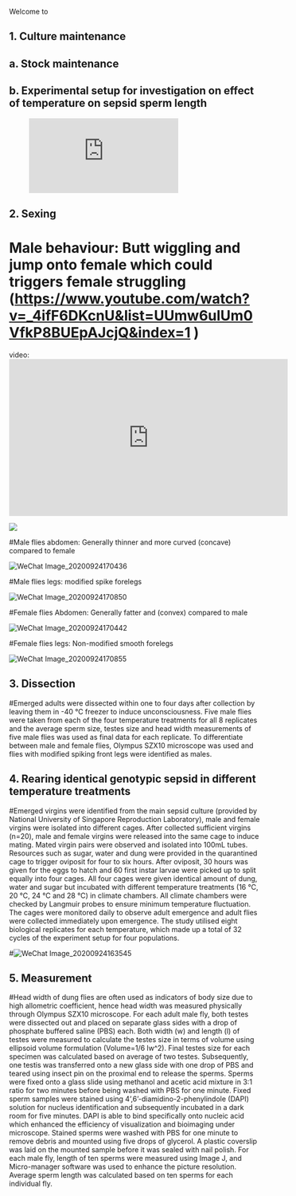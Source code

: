 Welcome to 

## 1. Culture maintenance

   ## a. Stock maintenance

   ## b. Experimental setup for investigation on effect of temperature on sepsid sperm length

<figure class="video_container">
  <iframe src="https://www.youtube.com/embed/_4ifF6DKcnU" frameborder="0" allowfullscreen="true"> </iframe>
</figure>

## 2. Sexing 

# Male behaviour: Butt wiggling and jump onto female which could triggers female struggling (https://www.youtube.com/watch?v=_4ifF6DKcnU&list=UUmw6ulUm0VfkP8BUEpAJcjQ&index=1 )

video: <iframe width="560" height="315" src="https://www.youtube.com/embed/_4ifF6DKcnU" frameborder="0" allow="accelerometer; autoplay; clipboard-write; encrypted-media; gyroscope; picture-in-picture" allowfullscreen></iframe>

![](https://j.gifs.com/4QOgn2.gif)

#Male flies abdomen: Generally thinner and more curved (concave) compared to female

![WeChat Image_20200924170436](https://user-images.githubusercontent.com/70126145/94124843-1cc68100-fe88-11ea-9228-e9c50812b2a4.png)

#Male flies legs: modified spike forelegs 

![WeChat Image_20200924170850](https://user-images.githubusercontent.com/70126145/94125228-ad04c600-fe88-11ea-97ad-6dd35e4e2e98.png)


#Female flies Abdomen: Generally fatter and (convex) compared to male 

![WeChat Image_20200924170442](https://user-images.githubusercontent.com/70126145/94124900-34056e80-fe88-11ea-9097-005d6d1fe585.png)

#Female flies legs: Non-modified smooth forelegs

![WeChat Image_20200924170855](https://user-images.githubusercontent.com/70126145/94125281-bdb53c00-fe88-11ea-8a91-3784ac09dbef.png)





## 3. Dissection 

#Emerged adults were dissected within one to four days after collection by leaving them in -40 ℃ freezer to induce unconsciousness. Five male flies were taken from each of the four temperature treatments for all 8 replicates and the average sperm size, testes size and head width measurements of five male flies was used as final data for each replicate. To differentiate between male and female flies, Olympus SZX10 microscope was used and flies with modified spiking front legs were identified as males. 




## 4. Rearing identical genotypic sepsid in different temperature treatments 

#Emerged virgins were identified from the main sepsid culture (provided by National University of Singapore Reproduction Laboratory), male and female virgins were isolated into different cages. After collected sufficient virgins (n=20), male and female virgins were released into the same cage to induce mating. Mated virgin pairs were observed and isolated into 100mL tubes. Resources such as sugar, water and dung were provided in the quarantined cage to trigger oviposit for four to six hours. After oviposit, 30 hours was given for the eggs to hatch and 60 first instar larvae were picked up to split equally into four cages. All four cages were given identical amount of dung, water and sugar but incubated with different temperature treatments (16 ℃, 20 ℃, 24 ℃ and 28 ℃) in climate chambers. All climate chambers were checked by Langmuir probes to ensure minimum temperature fluctuation. The cages were monitored daily to observe adult emergence and adult flies were collected immediately upon emergence. The study utilised eight biological replicates for each temperature, which made up a total of 32 cycles of the experiment setup for four populations. 

#![WeChat Image_20200924163545](https://user-images.githubusercontent.com/70126145/94122239-e4717380-fe84-11ea-8a62-8ff8c5b06ea0.png)



## 5. Measurement

#Head width of dung flies are often used as indicators of body size due to high allometric coefficient, hence head width was measured physically through Olympus SZX10 microscope. For each adult male fly, both testes were dissected out and placed on separate glass sides with a drop of phosphate buffered saline (PBS) each. Both width (w) and length (l) of testes were measured to calculate the testes size in terms of volume using ellipsoid volume formulation (Volume=1/6 lw^2). Final testes size for each specimen was calculated based on average of two testes. Subsequently, one testis was transferred onto a new glass side with one drop of PBS and teared using insect pin on the proximal end to release the sperms. Sperms were fixed onto a glass slide using methanol and acetic acid mixture in 3:1 ratio for two minutes before being washed with PBS for one minute. Fixed sperm samples were stained using 4’,6’-diamidino-2-phenylindole (DAPI) solution for nucleus identification and subsequently incubated in a dark room for five minutes. DAPI is able to bind specifically onto nucleic acid which enhanced the efficiency of visualization and bioimaging under microscope. Stained sperms were washed with PBS for one minute to remove debris and mounted using five drops of glycerol. A plastic coverslip was laid on the mounted sample before it was sealed with nail polish. For each male fly, length of ten sperms were measured using Image J, and Micro-manager software was used to enhance the picture resolution. Average sperm length was calculated based on ten sperms for each individual fly.

